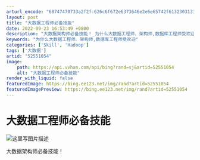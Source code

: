 ```yaml
---
arturl_encode: "68747470733a2f2f:626c6f672e6373646e2e6e65742f6132303131343830313639:2f61727469636c652f64657461696c732f3532353531303534"
layout: post
title: "大数据工程师必备技能"
date: 2022-09-23 16:53:49 +0800
description: "大数据架构师必备技能！_为什么大数据工程师、架构师,数据库工程师受欢迎"
keywords: "为什么大数据工程师、架构师,数据库工程师受欢迎"
categories: ['Skill', 'Hadoop']
tags: ['大数据']
artid: "52551054"
image:
    path: https://api.vvhan.com/api/bing?rand=sj&artid=52551054
    alt: "大数据工程师必备技能"
render_with_liquid: false
featuredImage: https://bing.ee123.net/img/rand?artid=52551054
featuredImagePreview: https://bing.ee123.net/img/rand?artid=52551054
---
```


# 大数据工程师必备技能

![这里写图片描述](https://img-blog.csdn.net/20160915211814482)
  
大数据架构师必备技能！
